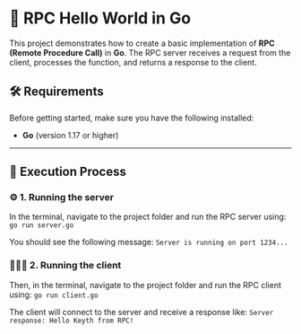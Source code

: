 # 🚀 RPC Hello World in Go

This project demonstrates how to create a basic implementation of **RPC (Remote Procedure Call)** in **Go**. The RPC server receives a request from the client, processes the function, and returns a response to the client.

## 🛠️ Requirements

Before getting started, make sure you have the following installed:

- **Go** (version 1.17 or higher)

---
## 🚀 Execution Process

### ⚙️ 1. Running the server

In the terminal, navigate to the project folder and run the RPC server using:
``` go run server.go```

You should see the following message: 
   ```Server is running on port 1234...```

### 👩🏻‍💻 2. Running the client

Then, in the terminal, navigate to the project folder and run the RPC client using:
```go run client.go ```

The client will connect to the server and receive a response like:
```Server response: Hello Keyth from RPC!```